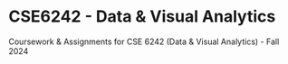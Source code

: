 # CSE6242 - Data & Visual Analytics


Coursework & Assignments for CSE 6242 (Data & Visual Analytics) - Fall 2024
